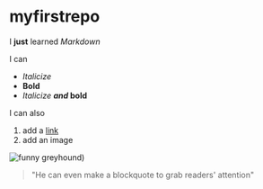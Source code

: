 # myfirstrepo
I **just** learned _Markdown_  

I can  
 * _Italicize_
 * **Bold**
 * _Italicize_ **_and_ bold**

I can also
 1. add a [link](https://www.linkedin.com/in/langfordlewis/)
 2. add an image

![funny greyhound](https://encrypted-tbn0.gstatic.com/images?q=tbn:ANd9GcSx0U__lCYhBzVl6QU7L0TURjYGSoNOU3LrAQ&usqp=CAU))

>"He can even make a blockquote to grab readers' attention"
